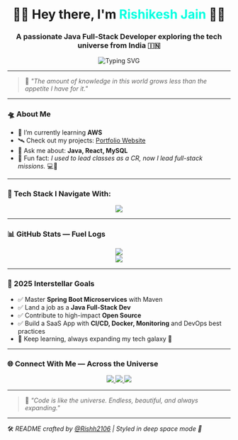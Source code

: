 <h1 align="center">🚀✨ Hey there, I'm <span style="color:#00FFE1">Rishikesh Jain</span> 👨‍🚀</h1>
<h3 align="center">A passionate Java Full-Stack Developer exploring the tech universe from India 🇮🇳</h3>

<p align="center">
  <img src="https://readme-typing-svg.demolab.com?font=Orbitron&weight=700&size=22&pause=1000&color=00F7FF&center=true&vCenter=true&width=500&lines=Spring+Boot+Lover+💖;React+Fanboy+💡;Open+Source+Explorer+🛰️;Aspiring+DevOps+Engineer+🛠️;Learning+AWS+☁️" alt="Typing SVG" />
</p>

---

> 🌠 *"The amount of knowledge in this world grows less than the appetite I have for it."*

---

### 🛸 About Me

- 🔭 I’m currently learning **AWS**  
- 🛰️ Check out my projects: [Portfolio Website](https://melodic-elf-105f6c.netlify.app/)  
- 💬 Ask me about: **Java, React, MySQL**  
- 🌌 Fun fact: *I used to lead classes as a CR, now I lead full-stack missions.* 💻🚀

---

### 🌟 Tech Stack I Navigate With:

<p align="center">
  <img src="https://skillicons.dev/icons?i=java,spring,react,tailwind,js,html,css,mysql,git,github,vscode,docker" />
</p>

---

### 📊 GitHub Stats — Fuel Logs

<p align="center">
  <img src="https://github-readme-stats.vercel.app/api?username=Rishh2106&show_icons=true&theme=tokyonight&hide_title=true&icon_color=58A6FF&bg_color=00000000" />
  <br/>
  <img src="https://github-readme-streak-stats.herokuapp.com/?user=Rishh2106&theme=tokyonight" />
</p>

---

### 🔭 2025 Interstellar Goals

- ✅ Master **Spring Boot Microservices** with Maven  
- ✅ Land a job as a **Java Full-Stack Dev**  
- ✅ Contribute to high-impact **Open Source**  
- ✅ Build a SaaS App with **CI/CD, Docker, Monitoring** and DevOps best practices  
- 🧠 Keep learning, always expanding my tech galaxy 🌌  

---

### 🌐 Connect With Me — Across the Universe

<p align="center">
  <a href="https://www.linkedin.com/in/rishh2106">
    <img src="https://img.shields.io/badge/LinkedIn-%230077B5?style=for-the-badge&logo=linkedin&logoColor=white" />
  </a>
  <a href="mailto:officialrishijain0@gmail.com">
    <img src="https://img.shields.io/badge/Gmail-%23D14836?style=for-the-badge&logo=gmail&logoColor=white" />
  </a>
  <a href="https://github.com/Rishh2106">
    <img src="https://img.shields.io/badge/GitHub-%23181717?style=for-the-badge&logo=github&logoColor=white" />
  </a>
</p>

---

> 🧠 *"Code is like the universe. Endless, beautiful, and always expanding."*

---

🛠️ *README crafted by [@Rishh2106](https://github.com/Rishh2106) | Styled in deep space mode 🌌*
